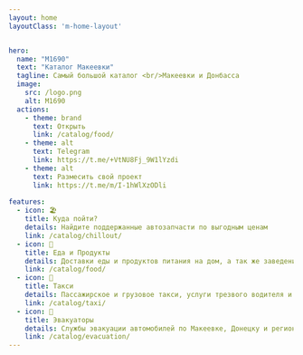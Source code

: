 ```yaml
---
layout: home
layoutClass: 'm-home-layout'


hero:
  name: "М1690"
  text: "Каталог Макеевки"
  tagline: Самый большой каталог <br/>Макеевки и Донбасса
  image:
    src: /logo.png
    alt: М1690
  actions:
    - theme: brand
      text: Открыть
      link: /catalog/food/
    - theme: alt
      text: Telegram
      link: https://t.me/+VtNU8Fj_9W1lYzdi
    - theme: alt
      text: Размесить свой проект
      link: https://t.me/m/I-1hWlXzODli
      
features:
  - icon: 🏖
    title: Куда пойти?
    details: Найдите поддержанные автозапчасти по выгодным ценам
    link: /catalog/chillout/
  - icon: 🥗
    title: Еда и Продукты
    details: Доставки еды и продуктов питания на дом, а так же заведения с самовывозом
    link: /catalog/food/
  - icon: 🚕
    title: Такси
    details: Пассажирское и грузовое такси, услуги трезвого водителя и техпомощи
    link: /catalog/taxi/
  - icon: 🚚
    title: Эвакуаторы
    details: Службы эвакуации автомобилей по Макеевке, Донецку и региону
    link: /catalog/evacuation/
---
```


<style>

</style>
